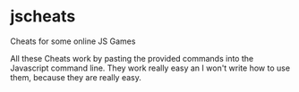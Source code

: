 # jscheats
Cheats for some online JS Games

All these Cheats work by pasting the provided commands into the Javascript command line. They work really easy an I won't write how to use them, because they are really easy. 
